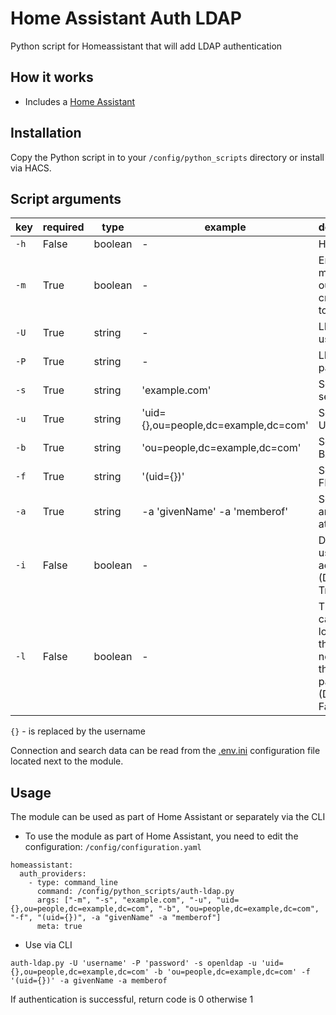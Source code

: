 # Home Assistant Auth LDAP
Python script for Homeassistant that will add LDAP authentication
## How it works
- Includes a [Home Assistant](https://www.home-assistant.io/docs/authentication/providers/#command-line)

## Installation
Copy the Python script in to your `/config/python_scripts` directory or install via HACS.

## Script arguments
key | required | type | example | description
-- | -- | -- | -- | --
`-h` | False | boolean | - | Help
`-m` | True | boolean | - | Enable meta to output credentials to stdout
`-U` | True | string | - | LDAP username
`-P` | True | string | - | LDAP user password
`-s` | True | string | 'example.com' | Set LDAP server
`-u` | True | string | 'uid={},ou=people,dc=example,dc=com' | Set LDAP USER DN
`-b` | True | string | 'ou=people,dc=example,dc=com' | Set LDAP BASE DN
`-f` | True | string | '(uid={})' | Set LDAP FILTER
`-a` | True | string | -a 'givenName' -a 'memberof' | Set LDAP an array of attributes
`-i` | False | boolean | - | Deactivate user account (Defaults to True)
`-l` | False | boolean | - | The user can only login from the local network if the key is passed (Defaults to False)

`{}` - is replaced by the username

Connection and search data can be read from the [.env.ini](.env.ini) configuration file located next to the module.

## Usage
The module can be used as part of Home Assistant or separately via the CLI

- To use the module as part of Home Assistant, you need to edit the configuration: `/config/configuration.yaml`
```
homeassistant:
  auth_providers:
    - type: command_line
      command: /config/python_scripts/auth-ldap.py
      args: ["-m", "-s", "example.com", "-u", "uid={},ou=people,dc=example,dc=com", "-b", "ou=people,dc=example,dc=com", "-f", "(uid={})", -a "givenName" -a "memberof"]
      meta: true
```
- Use via CLI

`auth-ldap.py -U 'username' -P 'password' -s openldap -u 'uid={},ou=people,dc=example,dc=com' -b 'ou=people,dc=example,dc=com' -f '(uid={})' -a givenName -a memberof`

If authentication is successful, return code is 0 otherwise 1
